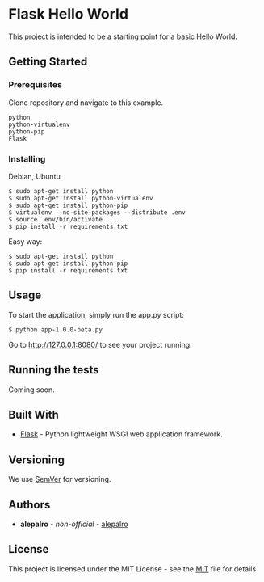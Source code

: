 # Flask Hello World

This project is intended to be a starting point for a basic Hello World.

## Getting Started

### Prerequisites

Clone repository and navigate to this example.

```
python
python-virtualenv
python-pip
Flask
```

### Installing

Debian, Ubuntu

```
$ sudo apt-get install python
$ sudo apt-get install python-virtualenv
$ sudo apt-get install python-pip
$ virtualenv --no-site-packages --distribute .env
$ source .env/bin/activate
$ pip install -r requirements.txt
```

Easy way:

```
$ sudo apt-get install python
$ sudo apt-get install python-pip
$ pip install -r requirements.txt
```

## Usage

To start the application, simply run the app.py script:
```
$ python app-1.0.0-beta.py
```
Go to http://127.0.0.1:8080/ to see your project running.

## Running the tests

Coming soon.

## Built With

* [Flask](https://palletsprojects.com/p/flask/) - Python lightweight WSGI web application framework.

## Versioning

We use [SemVer](http://semver.org/) for versioning.

## Authors

* **alepalro** - *non-official* - [alepalro](https://github.com/kratark)

## License

This project is licensed under the MIT License - see the [MIT](https://opensource.org/licenses/MIT) file for details


